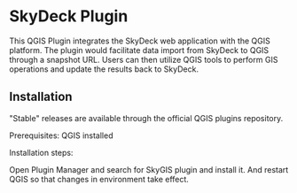 
# SkyDeck Plugin

This QGIS Plugin integrates the SkyDeck web application with the QGIS platform.
The plugin would facilitate data import from SkyDeck to QGIS through a snapshot URL. Users can then utilize QGIS tools to perform GIS operations and update the results back to SkyDeck.


## Installation

"Stable" releases are available through the official QGIS plugins repository.

Prerequisites:
QGIS installed


Installation steps:

Open Plugin Manager and search for SkyGIS plugin and install it.
And restart QGIS so that changes in environment take effect.    
